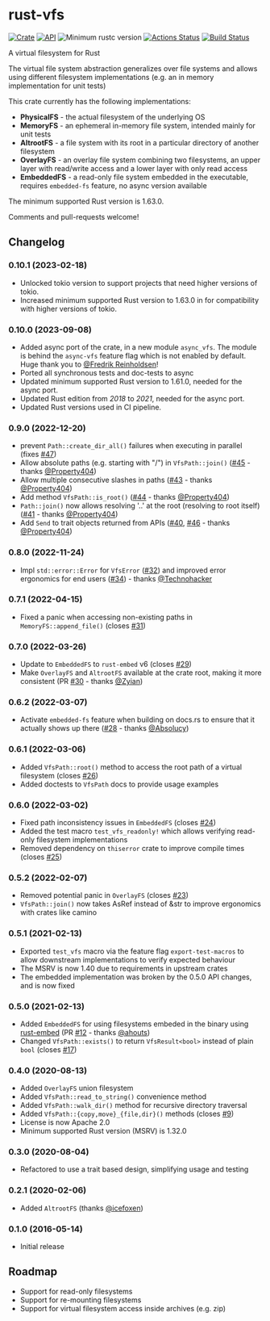# rust-vfs

[![Crate](https://img.shields.io/crates/v/vfs.svg)](https://crates.io/crates/vfs)
[![API](https://docs.rs/vfs/badge.svg)](https://docs.rs/vfs)
![Minimum rustc version](https://img.shields.io/badge/rustc-1.63.0+-green.svg)
[![Actions Status](https://github.com/manuel-woelker/rust-vfs/workflows/Continuous%20integration/badge.svg)](https://github.com/manuel-woelker/rust-vfs/actions?query=workflow%3A%22Continuous+integration%22)
[![Build Status](https://travis-ci.org/manuel-woelker/rust-vfs.svg?branch=master)](https://travis-ci.org/manuel-woelker/rust-vfs)

A virtual filesystem for Rust

The virtual file system abstraction generalizes over file systems and allows using
different filesystem implementations (e.g. an in memory implementation for unit tests)

This crate currently has the following implementations:
 * **PhysicalFS** - the actual filesystem of the underlying OS
 * **MemoryFS** - an ephemeral in-memory file system, intended mainly for unit tests
 * **AltrootFS** - a file system with its root in a particular directory of another filesystem
 * **OverlayFS** - an overlay file system combining two filesystems, an upper layer with read/write access and a lower layer with only read access
 * **EmbeddedFS** - a read-only file system embedded in the executable, requires `embedded-fs` feature, no async version available
 
The minimum supported Rust version is 1.63.0.
 
Comments and pull-requests welcome!

## Changelog

### 0.10.1 (2023-02-18)
* Unlocked tokio version to support projects that need higher versions of tokio.
* Increased minimum supported Rust version to 1.63.0 in for compatibility with higher versions of tokio.

### 0.10.0 (2023-09-08)
* Added async port of the crate, in a new module `async_vfs`.
The module is behind the `async-vfs` feature flag which is not enabled by default. Huge thank you to [@Fredrik Reinholdsen](https://github.com/Fredrik-Reinholdsen)!
* Ported all synchronous tests and doc-tests to async
* Updated minimum supported Rust version to 1.61.0, needed for the async port.
* Updated Rust edition from *2018* to *2021*, needed for the async port.
* Updated Rust versions used in CI pipeline.

### 0.9.0 (2022-12-20)

* prevent `Path::create_dir_all()` failures when executing in parallel
  (fixes [#47](https://github.com/manuel-woelker/rust-vfs/pull/47))
* Allow absolute paths (e.g. starting with "/") in `VfsPath::join()`
  ([#45](https://github.com/manuel-woelker/rust-vfs/pull/45) - thanks [@Property404](https://github.com/Property404))
* Allow multiple consecutive slashes in paths
  ([#43](https://github.com/manuel-woelker/rust-vfs/pull/43) - thanks [@Property404](https://github.com/Property404))
* Add method `VfsPath::is_root()`
  ([#44](https://github.com/manuel-woelker/rust-vfs/pull/44) - thanks [@Property404](https://github.com/Property404))
* `Path::join()` now allows resolving '..' at the root (resolving to root itself)
 ([#41](https://github.com/manuel-woelker/rust-vfs/pull/41) - thanks [@Property404](https://github.com/Property404))  
*  Add `Send` to trait objects returned from APIs
   ([#40](https://github.com/manuel-woelker/rust-vfs/pull/40),
   [#46](https://github.com/manuel-woelker/rust-vfs/pull/46) - thanks [@Property404](https://github.com/Property404))

### 0.8.0 (2022-11-24)

* Impl `std::error::Error` for `VfsError` ([#32](https://github.com/manuel-woelker/rust-vfs/pull/32)) and improved error 
  ergonomics for end users ([#34](https://github.com/manuel-woelker/rust-vfs/pull/34)) - thanks [@Technohacker](https://github.com/Technohacker)

### 0.7.1 (2022-04-15)

* Fixed a panic when accessing non-existing paths in `MemoryFS::append_file()` (closes 
 [#31](https://github.com/manuel-woelker/rust-vfs/issues/31))

### 0.7.0 (2022-03-26)

* Update to `EmbeddedFS` to `rust-embed` v6 (closes [#29](https://github.com/manuel-woelker/rust-vfs/issues/29))
* Make `OverlayFS` and `AltrootFS` available at the crate root, making it more consistent
  (PR [#30](https://github.com/manuel-woelker/rust-vfs/issues/30) -
  thanks [@Zyian](https://github.com/Zyian))

### 0.6.2 (2022-03-07)

* Activate `embedded-fs` feature when building on docs.rs to ensure that it actually shows up there
  ([#28](https://github.com/manuel-woelker/rust-vfs/issues/28) - thanks [@Absolucy](https://github.com/Absolucy))

### 0.6.1 (2022-03-06)

* Added `VfsPath::root()` method to access the root path of a virtual filesystem
  (closes [#26](https://github.com/manuel-woelker/rust-vfs/issues/26))
* Added doctests to `VfsPath` docs to provide usage examples

### 0.6.0 (2022-03-02)

* Fixed path inconsistency issues in `EmbeddedFS` (closes [#24](https://github.com/manuel-woelker/rust-vfs/issues/24))
* Added the test macro `test_vfs_readonly!` which allows verifying read-only filesystem implementations
* Removed dependency on `thiserror` crate to improve compile times
(closes [#25](https://github.com/manuel-woelker/rust-vfs/issues/25))

### 0.5.2 (2022-02-07)

* Removed potential panic in `OverlayFS` (closes [#23](https://github.com/manuel-woelker/rust-vfs/issues/23))
* `VfsPath::join()` now takes AsRef<str> instead of &str to improve ergonomics with crates like camino

### 0.5.1 (2021-02-13)

* Exported `test_vfs` macro via the feature flag `export-test-macros` to allow downstream implementations to verify 
  expected behaviour
* The MSRV is now 1.40 due to requirements in upstream crates
* The embedded implementation was broken by the 0.5.0 API changes, and is now fixed

### 0.5.0 (2021-02-13)

* Added `EmbeddedFS` for using filesystems embeded in the binary using
[rust-embed](https://github.com/pyros2097/rust-embed)
(PR [#12](https://github.com/manuel-woelker/rust-vfs/issues/12) - thanks [@ahouts](https://github.com/ahouts))
* Changed `VfsPath::exists()` to return `VfsResult<bool>` instead of plain `bool` (closes [#17](https://github.com/manuel-woelker/rust-vfs/issues/17))
 
### 0.4.0 (2020-08-13)

 * Added `OverlayFS` union filesystem
 * Added `VfsPath::read_to_string()` convenience method
 * Added `VfsPath::walk_dir()` method for recursive directory traversal
 * Added `VfsPath::{copy,move}_{file,dir}()` methods (closes [#9](https://github.com/manuel-woelker/rust-vfs/issues/9))
 * License is now Apache 2.0
 * Minimum supported Rust version (MSRV) is 1.32.0

### 0.3.0 (2020-08-04)

 * Refactored to use a trait based design, simplifying usage and testing
 
### 0.2.1 (2020-02-06)

 * Added `AltrootFS` (thanks [@icefoxen](https://github.com/icefoxen))

### 0.1.0 (2016-05-14)

 * Initial release
 
## Roadmap

 * Support for read-only filesystems  
 * Support for re-mounting filesystems
 * Support for virtual filesystem access inside archives (e.g. zip)
